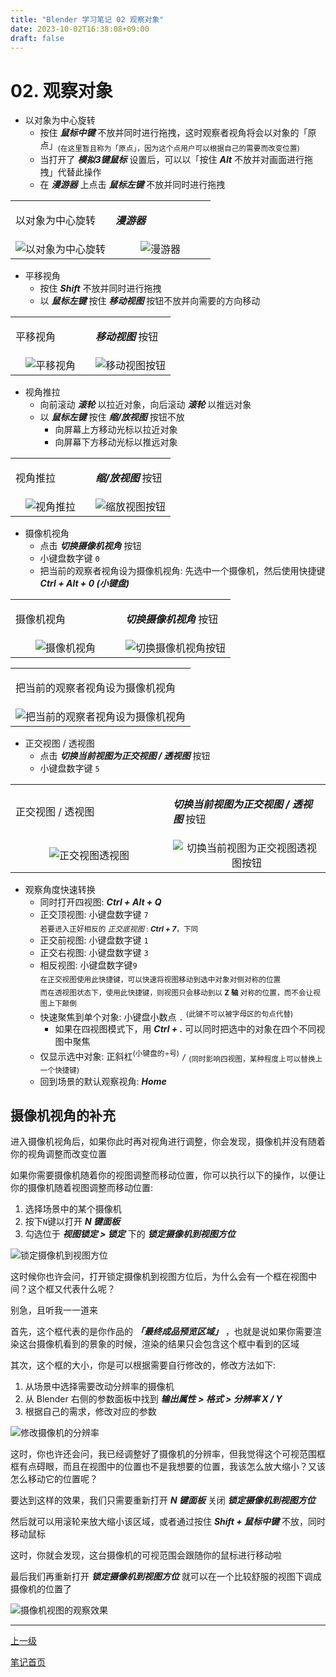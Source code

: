 ```yaml
---
title: "Blender 学习笔记 02 观察对象"
date: 2023-10-02T16:38:08+09:00
draft: false
---
```


# 02. 观察对象

+ 以对象为中心旋转
   + 按住 **<i>鼠标中键</i>** 不放并同时进行拖拽，这时观察者视角将会以对象的「原点」<sub>(在这里暂且称为「原点」，因为这个点用户可以根据自己的需要而改变位置)</sub>
   + 当打开了 **<i>模拟3键鼠标</i>** 设置后，可以以「按住 **<i>Alt</i>** 不放并对画面进行拖拽」代替此操作
   + 在 **<i>漫游器</i>** 上点击 **<i>鼠标左键</i>** 不放并同时进行拖拽

<table align="center">
    <tr>
    <td><p>以对象为中心旋转</p></td>
    <td><p><b><i>漫游器</i></b></p></td>
    </tr>
    <tr>
        <td align="center" width="50%">
           <img src="https://github-share-1304366332.cos.ap-guangzhou.myqcloud.com/art/selfStudy/Blender/attachments/ch02-001.gif" alt="以对象为中心旋转"/>
        </td>
        <td align="center" width="50%">
           <img src="https://github-share-1304366332.cos.ap-guangzhou.myqcloud.com/art/selfStudy/Blender/attachments/ch02-002.png" alt="漫游器"/>
        </td>
    </tr>
</table>

+ 平移视角
   + 按住 **<i>Shift</i>** 不放并同时进行拖拽
   + 以 **<i>鼠标左键</i>** 按住 **<i>移动视图</i>** 按钮不放并向需要的方向移动

<table align="center">
    <tr>
    <td><p>平移视角</p></td>
    <td><p><b><i>移动视图</i></b> 按钮</p></td>
    </tr>
    <tr>
        <td align="center" width="50%">
           <img src="https://github-share-1304366332.cos.ap-guangzhou.myqcloud.com/art/selfStudy/Blender/attachments/ch02-003.gif" alt="平移视角"/>
        </td>
        <td align="center" width="50%">
           <img src="https://github-share-1304366332.cos.ap-guangzhou.myqcloud.com/art/selfStudy/Blender/attachments/ch02-004.png" alt="移动视图按钮"/>
        </td>
    </tr>
</table>

+ 视角推拉
   + 向前滚动 **<i>滚轮</i>** 以拉近对象，向后滚动 **<i>滚轮</i>** 以推远对象
   + 以 **<i>鼠标左键</i>** 按住 **<i>缩/放视图</i>** 按钮不放
      + 向屏幕上方移动光标以拉近对象
      + 向屏幕下方移动光标以推远对象

<table align="center">
    <tr>
    <td><p>视角推拉</p></td>
    <td><p><b><i>缩/放视图</i></b> 按钮</p></p></td>
    </tr>
    <tr>
        <td align="center" width="50%">
           <img src="https://github-share-1304366332.cos.ap-guangzhou.myqcloud.com/art/selfStudy/Blender/attachments/ch02-005.gif" alt="视角推拉"/>
        </td>
        <td align="center" width="50%">
           <img src="https://github-share-1304366332.cos.ap-guangzhou.myqcloud.com/art/selfStudy/Blender/attachments/ch02-006.png" alt="缩放视图按钮"/>
        </td>
    </tr>
</table>

+ 摄像机视角
   + 点击 **<i>切换摄像机视角</i>** 按钮
   + 小键盘数字键 `0`
   + 把当前的观察者视角设为摄像机视角: 先选中一个摄像机，然后使用快捷键 **<i>Ctrl + Alt + 0 (小键盘)</i>**

<table align="center">
    <tr>
    <td><p>摄像机视角</p></td>
    <td><p><b><i>切换摄像机视角</i></b> 按钮</p></td>
    </tr>
    <tr>
        <td align="center" width="50%">
           <img src="https://github-share-1304366332.cos.ap-guangzhou.myqcloud.com/art/selfStudy/Blender/attachments/ch02-007.gif" alt="摄像机视角"/>
        </td>
        <td align="center" width="50%">
           <img src="https://github-share-1304366332.cos.ap-guangzhou.myqcloud.com/art/selfStudy/Blender/attachments/ch02-008.png" alt="切换摄像机视角按钮"/>
        </td>
    </tr>
</table>

<table align="center">
    <tr>
    <td><p>把当前的观察者视角设为摄像机视角</p></td>
    </tr>
    <tr>
        <td align="center">
           <img src="https://github-share-1304366332.cos.ap-guangzhou.myqcloud.com/art/selfStudy/Blender/attachments/ch02-009.gif" alt="把当前的观察者视角设为摄像机视角"/>
        </td>
    </tr>
</table>

+ 正交视图 / 透视图
   + 点击 **<i>切换当前视图为正交视图 / 透视图</i>** 按钮
   + 小键盘数字键 `5`

<table align="center">
    <tr>
    <td><p>正交视图 / 透视图</p></td>
    <td><p><b><i>切换当前视图为正交视图 / 透视图</i></b> 按钮</p></td>
    </tr>
    <tr>
        <td align="center" width="50%">
           <img src="https://github-share-1304366332.cos.ap-guangzhou.myqcloud.com/art/selfStudy/Blender/attachments/ch02-010.gif" alt="正交视图透视图"/>
        </td>
        <td align="center" width="50%">
           <img src="https://github-share-1304366332.cos.ap-guangzhou.myqcloud.com/art/selfStudy/Blender/attachments/ch02-011.png" alt="切换当前视图为正交视图透视图按钮"/>
        </td>
    </tr>
</table>

+ 观察角度快速转换
   + 同时打开四视图: **<i>Ctrl + Alt + Q</i>**
   + 正交顶视图: 小键盘数字键 `7`<br><sub>若要进入正好相反的 *正交底视图* : **<i>Ctrl + 7</i>**，下同</sub>
   + 正交前视图: 小键盘数字键 `1`
   + 正交右视图: 小键盘数字键 `3`
   + 相反视图: 小键盘数字键`9`<br><sub>在正交视图使用此快捷键，可以快速将视图移动到选中对象对侧对称的位置</sub><br><sub>而在透视图状态下，使用此快捷键，则视图只会移动到以 **Z 轴** 对称的位置，而不会让视图上下颠倒</sub>
   + 快速聚焦到单个对象: 小键盘小数点 `.` <sup>(此键不可以被字母区的句点代替)</sup>
      + 如果在四视图模式下，用 **<i>Ctrl + .</i>** 可以同时把选中的对象在四个不同视图中聚焦
   + 仅显示选中对象: 正斜杠<sup>(小键盘的÷号)</sup> `/` <sub>(同时影响四视图，某种程度上可以替换上一个快捷键)</sub>
   + 回到场景的默认观察视角: **<i>Home</i>**

## 摄像机视角的补充

进入摄像机视角后，如果你此时再对视角进行调整，你会发现，摄像机并没有随着你的视角调整而改变位置

如果你需要摄像机随着你的视图调整而移动位置，你可以执行以下的操作，以便让你的摄像机随着视图调整而移动位置:

1. 选择场景中的某个摄像机
2. 按下`N`键以打开 **<i>N 键面板</i>**
3. 勾选位于 **<i>视图锁定 > 锁定</i>** 下的 **<i>锁定摄像机到视图方位</i>**

![锁定摄像机到视图方位](https://github-share-1304366332.cos.ap-guangzhou.myqcloud.com/art/selfStudy/Blender/attachments/ch02-012.gif)

这时候你也许会问，打开锁定摄像机到视图方位后，为什么会有一个框在视图中间？这个框又代表什么呢？

别急，且听我一一道来

首先，这个框代表的是你作品的 **<i>「最终成品预览区域」</i>** ，也就是说如果你需要渲染这台摄像机看到的景象的时候，渲染的结果只会包含这个框中看到的区域

其次，这个框的大小，你是可以根据需要自行修改的，修改方法如下:

1. 从场景中选择需要改动分辨率的摄像机
2. 从 Blender 右侧的参数面板中找到 **<i>输出属性 > 格式 > 分辨率 X / Y</i>**
3. 根据自己的需求，修改对应的参数

![修改摄像机的分辨率](https://github-share-1304366332.cos.ap-guangzhou.myqcloud.com/art/selfStudy/Blender/attachments/ch02-013.png)

这时，你也许还会问，我已经调整好了摄像机的分辨率，但我觉得这个可视范围框框有点碍眼，而且在视图中的位置也不是我想要的位置，我该怎么放大缩小？又该怎么移动它的位置呢？

要达到这样的效果，我们只需要重新打开 **<i>N 键面板</i>** 关闭 **<i>锁定摄像机到视图方位</i>**

然后就可以用滚轮来放大缩小该区域，或者通过按住 **<i>Shift + 鼠标中键</i>** 不放，同时移动鼠标

这时，你就会发现，这台摄像机的可视范围会跟随你的鼠标进行移动啦

最后我们再重新打开 **<i>锁定摄像机到视图方位</i>** 就可以在一个比较舒服的视图下调成摄像机的位置了

![摄像机视图的观察效果](https://github-share-1304366332.cos.ap-guangzhou.myqcloud.com/art/selfStudy/Blender/attachments/ch02-014.gif)

---

[上一级](..)

[笔记首页](/)